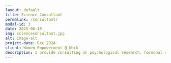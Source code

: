```yaml
---
layout: default
title: Science Consultant
permalink: /consultant/
modal-id: 3
date: 2025-06-18
img: scienceconsultant.jpg
alt: image-alt
project-date: Dec 2024
client: Women Empowerment @ Work
description: I provide consulting on psychological research, hormonal cycles, and well-being strategies for health-focused teams and startups.  
---
```

